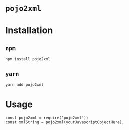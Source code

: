 `pojo2xml`
==========

# Installation

## `npm`

	npm install pojo2xml

## `yarn`

	yarn add pojo2xml

# Usage

	const pojo2xml = require('pojo2xml');
	const xmlString = pojo2xml(yourJavascriptObjectHere);
